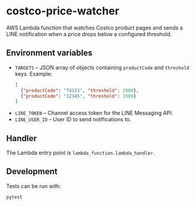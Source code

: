 # costco-price-watcher

AWS Lambda function that watches Costco product pages and sends a LINE notification when a price drops below a configured threshold.

## Environment variables

- `TARGETS` – JSON array of objects containing `productCode` and `threshold` keys. Example:
  ```json
  [
    {"productCode": "74333", "threshold": 2000},
    {"productCode": "12345", "threshold": 1500}
  ]
  ```
- `LINE_TOKEN` – Channel access token for the LINE Messaging API.
- `LINE_USER_ID` – User ID to send notifications to.

## Handler

The Lambda entry point is `lambda_function.lambda_handler`.

## Development

Tests can be run with:

```bash
pytest
```
